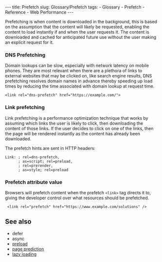 --- title: Prefetch slug: Glossary/Prefetch tags: - Glossary - Prefetch - Reference - Web Performance ---

<span class="seoSummary">Prefetching is when content is downloaded in the background, this is based on the assumption that the content will likely be requested, enabling the content to load instantly if and when the user requests it. The content is downloaded and cached for anticipated future use without the user making an explicit request for it.</span>

### DNS Prefetching

Domain lookups can be slow, especially with network latency on mobile phones. They are most relevant when there are a plethora of links to external websites that may be clicked on, like search engine results, DNS prefetching resolves domain names in advance thereby speeding up load times by reducing the time associated with domain lookup at request time.

    <link rel="dns-prefetch" href="https://example.com/">

### Link prefetching

Link prefetching is a performance optimization technique that works by assuming which links the user is likely to click, then downloading the content of those links. If the user decides to click on one of the links, then the page will be rendered instantly as the content has already been downloaded.

The prefetch hints are sent in HTTP headers:

    Link: ; rel=dns-prefetch,
          ; as=script; rel=preload,
          ; rel=prerender,
          ; as=style; rel=preload

### Prefetch attribute value

Browsers will prefetch content when the prefetch `<link>` tag directs it to, giving the developer control over what resources should be prefetched.

     <link rel="prefetch" href="https://www.example.com/solutions" />

See also
--------

-   defer
-   async
-   [preload](/en-US/docs/Web/HTML/Preloading_content)
-   [page prediction](/en-US/docs/Glossary/Page_prediction)
-   [lazy loading](/en-US/docs/Web/Performance/Lazy_loading)
